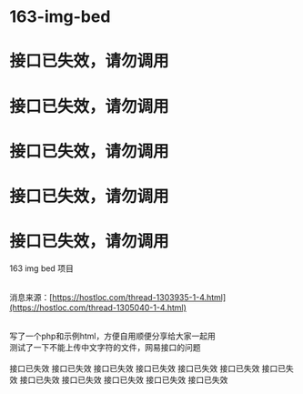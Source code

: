 # 163-img-bed
# 接口已失效，请勿调用
# 接口已失效，请勿调用
# 接口已失效，请勿调用
# 接口已失效，请勿调用
# 接口已失效，请勿调用
163 img bed 项目</br></br>

消息来源：[https://hostloc.com/thread-1303935-1-4.html](https://hostloc.com/thread-1305040-1-4.html)</br></br>

写了一个php和示例html，方便自用顺便分享给大家一起用</br>
测试了一下不能上传中文字符的文件，网易接口的问题</br></br>
接口已失效
接口已失效
接口已失效
接口已失效
接口已失效
接口已失效
接口已失效
接口已失效
接口已失效
接口已失效
接口已失效
接口已失效
